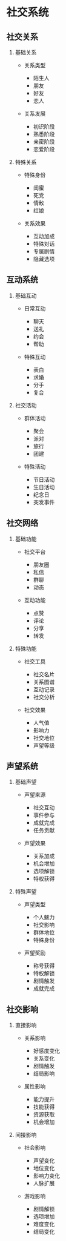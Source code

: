 # 社交系统

## 社交关系
1. 基础关系
   - 关系类型
     * 陌生人
     * 朋友
     * 好友
     * 恋人
   
   - 关系发展
     * 初识阶段
     * 熟悉阶段
     * 亲密阶段
     * 恋爱阶段

2. 特殊关系
   - 特殊身份
     * 闺蜜
     * 死党
     * 情敌
     * 红娘
   
   - 关系效果
     * 互动加成
     * 特殊对话
     * 专属剧情
     * 隐藏选项

## 互动系统
1. 基础互动
   - 日常互动
     * 聊天
     * 送礼
     * 约会
     * 帮助
   
   - 特殊互动
     * 表白
     * 求婚
     * 分手
     * 复合

2. 社交活动
   - 群体活动
     * 聚会
     * 派对
     * 旅行
     * 团建
   
   - 特殊活动
     * 节日活动
     * 生日活动
     * 纪念日
     * 突发事件

## 社交网络
1. 基础功能
   - 社交平台
     * 朋友圈
     * 私信
     * 群聊
     * 动态
   
   - 互动功能
     * 点赞
     * 评论
     * 分享
     * 转发

2. 特殊功能
   - 社交工具
     * 社交名片
     * 关系图谱
     * 互动记录
     * 社交分析
   
   - 社交效果
     * 人气值
     * 影响力
     * 社交地位
     * 声望等级

## 声望系统
1. 基础声望
   - 声望来源
     * 社交互动
     * 事件参与
     * 成就完成
     * 任务贡献
   
   - 声望效果
     * 关系加成
     * 机会增加
     * 选项解锁
     * 特权获得

2. 特殊声望
   - 声望类型
     * 个人魅力
     * 社交影响
     * 群体地位
     * 特殊身份
   
   - 声望奖励
     * 称号获得
     * 特权解锁
     * 剧情触发
     * 成就完成

## 社交影响
1. 直接影响
   - 关系影响
     * 好感度变化
     * 关系变化
     * 剧情触发
     * 结局影响
   
   - 属性影响
     * 能力提升
     * 技能获得
     * 资源获取
     * 机会增加

2. 间接影响
   - 社会影响
     * 声望变化
     * 地位变化
     * 影响力变化
     * 人脉扩展
   
   - 游戏影响
     * 剧情解锁
     * 选项增加
     * 难度变化
     * 结局变化
